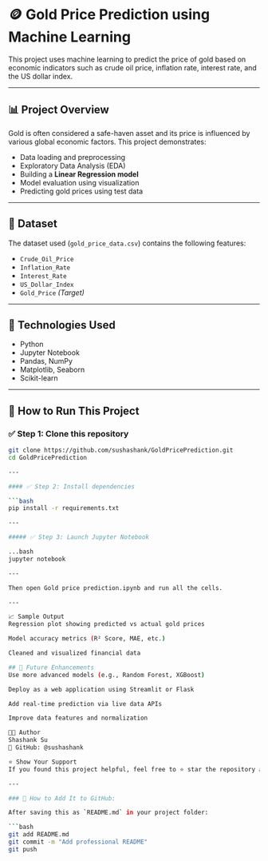 # 🪙 Gold Price Prediction using Machine Learning

This project uses machine learning to predict the price of gold based on economic indicators such as crude oil price, inflation rate, interest rate, and the US dollar index.

---

## 📊 Project Overview

Gold is often considered a safe-haven asset and its price is influenced by various global economic factors. This project demonstrates:

- Data loading and preprocessing
- Exploratory Data Analysis (EDA)
- Building a **Linear Regression model**
- Model evaluation using visualization
- Predicting gold prices using test data

---

## 📁 Dataset

The dataset used (`gold_price_data.csv`) contains the following features:

- `Crude_Oil_Price`  
- `Inflation_Rate`  
- `Interest_Rate`  
- `US_Dollar_Index`  
- `Gold_Price` *(Target)*

---

## 🧠 Technologies Used

- Python
- Jupyter Notebook
- Pandas, NumPy
- Matplotlib, Seaborn
- Scikit-learn

---

## 🚀 How to Run This Project

### ✅ Step 1: Clone this repository

```bash
git clone https://github.com/sushashank/GoldPricePrediction.git
cd GoldPricePrediction

---

#### ✅ Step 2: Install dependencies

```bash
pip install -r requirements.txt

---

##### ✅ Step 3: Launch Jupyter Notebook

...bash
jupyter notebook

---

Then open Gold price prediction.ipynb and run all the cells.

---

📈 Sample Output
Regression plot showing predicted vs actual gold prices

Model accuracy metrics (R² Score, MAE, etc.)

Cleaned and visualized financial data

## 📌 Future Enhancements
Use more advanced models (e.g., Random Forest, XGBoost)

Deploy as a web application using Streamlit or Flask

Add real-time prediction via live data APIs

Improve data features and normalization

👨‍💻 Author
Shashank Su
🔗 GitHub: @sushashank

⭐️ Show Your Support
If you found this project helpful, feel free to ⭐️ star the repository and share it!

---

### 📌 How to Add It to GitHub:

After saving this as `README.md` in your project folder:

```bash
git add README.md
git commit -m "Add professional README"
git push



